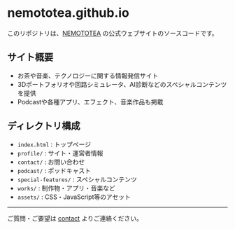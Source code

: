 # nemototea.github.io

このリポジトリは、[NEMOTOTEA](https://nemototea.github.io/) の公式ウェブサイトのソースコードです。

## サイト概要
- お茶や音楽、テクノロジーに関する情報発信サイト
- 3Dポートフォリオや回路シミュレータ、AI診断などのスペシャルコンテンツを提供
- Podcastや各種アプリ、エフェクト、音楽作品も掲載

## ディレクトリ構成
- `index.html` : トップページ
- `profile/` : サイト・運営者情報
- `contact/` : お問い合わせ
- `podcast/` : ポッドキャスト
- `special-features/` : スペシャルコンテンツ
- `works/` : 制作物・アプリ・音楽など
- `assets/` : CSS・JavaScript等のアセット

---

ご質問・ご要望は [contact](https://nemototea.github.io/contact/) よりご連絡ください。